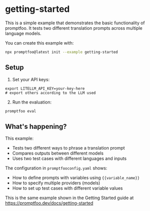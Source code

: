 # getting-started

This is a simple example that demonstrates the basic functionality of promptfoo. It tests two different translation prompts across multiple language models.

You can create this example with:

```bash
npx promptfoo@latest init --example getting-started
```

## Setup

1. Set your API keys:

```shell
export LITELLM_API_KEY=your-key-here
# export others according to the LLM used
```

2. Run the evaluation:

```bash
promptfoo eval
```

## What's happening?

This example:

- Tests two different ways to phrase a translation prompt
- Compares outputs between different models
- Uses two test cases with different languages and inputs

The configuration in `promptfooconfig.yaml` shows:

- How to define prompts with variables using `{{variable_name}}`
- How to specify multiple providers (models)
- How to set up test cases with different variable values

This is the same example shown in the Getting Started guide at https://promptfoo.dev/docs/getting-started
